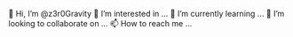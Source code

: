 👋 Hi, I’m @z3r0Gravity
👀 I’m interested in ...
🌱 I’m currently learning ...
💞️ I’m looking to collaborate on ...
📫 How to reach me ...

<!---
z3r0Gravity/z3r0Gravity is a ✨ special ✨ repository because its `README.md` (this file) appears on your GitHub profile.
You can click the Preview link to take a look at your changes.
--->
